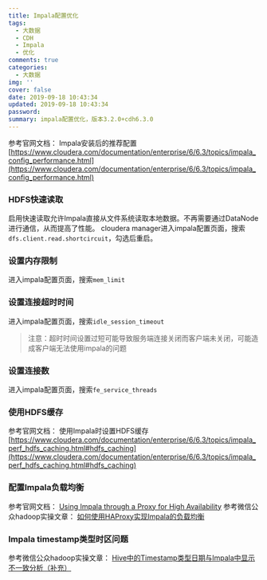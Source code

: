 ```yaml
---
title: Impala配置优化
tags:
  - 大数据
  - CDH
  - Impala
  - 优化
comments: true
categories:
  - 大数据
img: ''
cover: false
date: 2019-09-18 10:43:34
updated: 2019-09-18 10:43:34
password:
summary: impala配置优化，版本3.2.0+cdh6.3.0
---
```

参考官网文档：
Impala安装后的推荐配置[https://www.cloudera.com/documentation/enterprise/6/6.3/topics/impala_config_performance.html](https://www.cloudera.com/documentation/enterprise/6/6.3/topics/impala_config_performance.html)

### HDFS快速读取
启用快速读取允许Impala直接从文件系统读取本地数据。不再需要通过DataNode进行通信，从而提高了性能。
cloudera manager进入impala配置页面，搜索`dfs.client.read.shortcircuit`，勾选后重启。

### 设置内存限制
进入impala配置页面，搜索`mem_limit`

### 设置连接超时时间
进入impala配置页面，搜索`idle_session_timeout`
> 注意：超时时间设置过短可能导致服务端连接关闭而客户端未关闭，可能造成客户端无法使用impala的问题

### 设置连接数
进入impala配置页面，搜索`fe_service_threads`

### 使用HDFS缓存
参考官网文档：
使用Impala时设置HDFS缓存[https://www.cloudera.com/documentation/enterprise/6/6.3/topics/impala_perf_hdfs_caching.html#hdfs_caching](https://www.cloudera.com/documentation/enterprise/6/6.3/topics/impala_perf_hdfs_caching.html#hdfs_caching)

### 配置Impala负载均衡
参考官网文档：
[Using Impala through a Proxy for High Availability](https://docs.cloudera.com/documentation/enterprise/6/6.3/topics/impala_proxy.html)
参考微信公众hadoop实操文章：
[如何使用HAProxy实现Impala的负载均衡](https://mp.weixin.qq.com/s/LX4PTr4XcZEOwjZRytroCQ)

### Impala timestamp类型时区问题
参考微信公众hadoop实操文章：
[Hive中的Timestamp类型日期与Impala中显示不一致分析（补充）](https://cloud.tencent.com/developer/article/1078478)